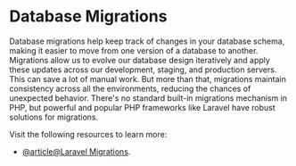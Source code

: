 # Database Migrations

Database migrations help keep track of changes in your database schema, making it easier to move from one version of a database to another. Migrations allow us to evolve our database design iteratively and apply these updates across our development, staging, and production servers. This can save a lot of manual work. But more than that, migrations maintain consistency across all the environments, reducing the chances of unexpected behavior. There's no standard built-in migrations mechanism in PHP, but powerful and popular PHP frameworks like Laravel have robust solutions for migrations.

Visit the following resources to learn more:

- [@article@Laravel Migrations](https://laravel.com/docs/migrations).